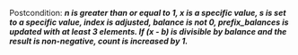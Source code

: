 Postcondition: ***n is greater than or equal to 1, x is a specific value, s is set to a specific value, index is adjusted, balance is not 0, prefix_balances is updated with at least 3 elements. If (x - b) is divisible by balance and the result is non-negative, count is increased by 1.***